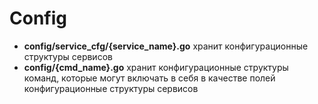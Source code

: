 # Config

- **config/service_cfg/{service_name}.go** хранит конфигурационные структуры сервисов
- **config/{cmd_name}.go** хранит конфигурационные структуры команд, которые могут включать в себя в качестве полей конфигурационные структуры сервисов